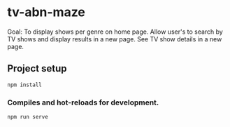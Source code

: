 # tv-abn-maze

Goal:
To display shows per genre on home page.
Allow user's to search by TV shows and display results in a new page.
See TV show details in a new page.


## Project setup
```
npm install
```

### Compiles and hot-reloads for development.
```
npm run serve
```
